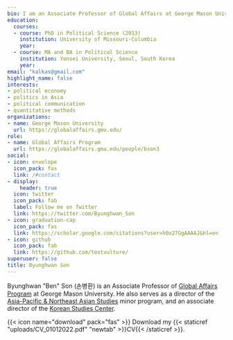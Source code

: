 ```yaml
---
bio: I am an Associate Professor of Global Affairs at George Mason University (Fairfax, VA).
education:
  courses:
  - course: PhD in Political Science (2013)
    institution: University of Missouri-Columbia
    year:
  - course: MA and BA in Political Science
    institution: Yonsei University, Seoul, South Korea
    year: 
email: "kalkas@gmail.com"
highlight_name: false
interests:
- political economy
- politics in Asia
- political communication
- quantitative methods
organizations:
- name: George Mason University 
  url: https://globalaffairs.gmu.edu/
role: 
- name: Global Affairs Program
  url: https://globalaffairs.gmu.edu/people/bson3
social:
- icon: envelope
  icon_pack: fas
  link: /#contact
- display:
    header: true
  icon: twitter
  icon_pack: fab
  label: Follow me on Twitter
  link: https://twitter.com/Byunghwan_Son
- icon: graduation-cap
  icon_pack: fas
  link: https://scholar.google.com/citations?user=h0o27GgAAAAJ&hl=en
- icon: github
  icon_pack: fab
  link: https://github.com/textvulture/
superuser: false
title: Byunghwan Son
---
```

Byunghwan "Ben" Son (손병환) is an Associate Professor of [Global Affairs Program](https://globalaffairs.gmu.edu/) at George Mason University. He also serves as a director of the [Asia-Pacific & Northeast Asian Studies](https://global.gmu.edu/programs/LA-MINOR-LA-APNS) minor program, and an associate director of the [Korean Studies Center](https://koreanstudiescenter.gmu.edu/).

{{< icon name="download" pack="fas" >}} Download my {{< staticref "uploads/CV_01012022.pdf" "newtab" >}}CV{{< /staticref >}}.
